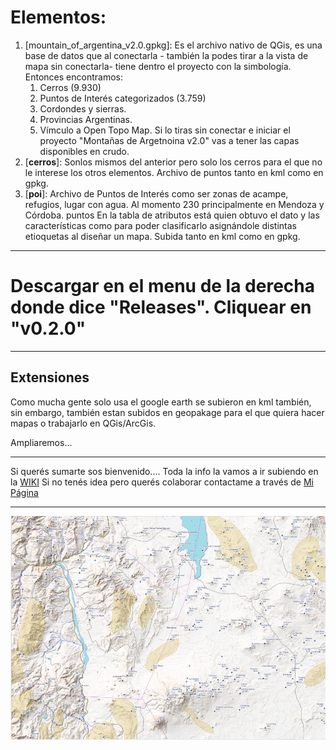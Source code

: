 # Elementos:
1. [mountain_of_argentina_v2.0.gpkg]: Es el archivo nativo de QGis, es una base de datos que al conectarla - también la podes tirar a la vista de mapa sin conectarla- tiene dentro el proyecto con la simbología. Entonces encontramos:
    1. Cerros (9.930)
    2. Puntos de Interés categorizados (3.759)
    3. Cordondes y sierras.
    4. Provincias Argentinas.
    5. Vímculo a Open Topo Map.
    Si lo tiras sin conectar e iniciar el proyecto "Montañas de Argetnoina v2.0" vas a tener las capas disponibles en crudo.
2. [**cerros**]: Sonlos mismos del anterior pero solo los cerros para el que no le interese los otros elementos. Archivo de puntos tanto en kml como en gpkg. 
3. [**poi**]: Archivo de Puntos de Interés como ser zonas de acampe, refugios, lugar con agua. Al momento 230 principalmente en Mendoza y Córdoba. puntos En la tabla de atributos está quien obtuvo el dato y las características como para poder clasificarlo asignándole distintas etioquetas al diseñar un mapa. Subida tanto en kml como en gpkg.
___
# Descargar en el menu de la derecha donde dice "Releases". Cliquear en "v0.2.0"
___
## Extensiones
Como mucha gente solo usa el google earth se subieron en kml también, sin embargo, también estan subidos en geopakage para el que quiera hacer mapas o trabajarlo en QGis/ArcGis.

Ampliaremos...
___
Si querés sumarte sos bienvenido....
Toda la info la vamos a ir subiendo en la [WIKI](https://github.com/OrientacionCABA/CABA_colaborativo/wiki)
Si no tenés idea pero querés colaborar contactame a través de [Mi Página](http://www.marcosgustavocortina.com/)

___
![Mapa QGis](anexos/captura.PNG)
